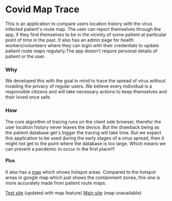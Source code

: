 # Covid Map Trace

This is an application to compare users location history with the virus infected patient's route map. The user can report themselves through the app, if they find themselves to be in the vicinity of some patient at particular point of time in the past.
It also has an admin page for health workers/volunteers where they can login with their credentials to update patient route maps regularly.The app doesn't require personal details of patient or the user.

### Why 
We developed this with the goal in mind to trace the spread of virus without invading the privacy of regular users. We believe every individual is a responsible citizens and will take necessary actions to keep themselves and their loved once safe.

### How
The core algorithm of tracing runs on the client side browser, therefor the user location history never leaves the device. But the drawback being as the patient database get's bigger the tracing will take time. But we expect this application to be used during the early stages of a
virus spread, then it might not get to the point where the database is too large. Which means we can prevent a pandemic to occur in the first place!!!

#### Plus
It also has a [map](https://covid-map-trace-test.web.app/map) which shows hotspot areas. Compared to the hotspot areas in google map which just shows the containment zones, this one is more accurately made from patient route maps.

[Test site](https://covid-map-trace-test.web.app/home)  (updated with map feature)
[Main site](https://covid-map-trace.web.app/home) (map unavailable)